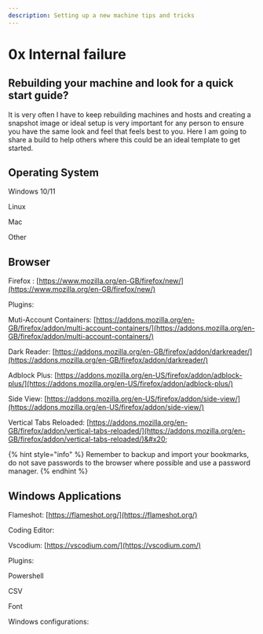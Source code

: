 ```yaml
---
description: Setting up a new machine tips and tricks
---
```


# 0x Internal failure

## Rebuilding your machine and look for a quick start guide?

It is very often I have to keep rebuilding machines and hosts and creating a snapshot image or ideal setup is very important for any person to ensure you have the same look and feel that feels best to you. Here I am going to share a build to help others where this could be an ideal template to get started.



## Operating System

Windows 10/11

Linux

Mac

Other



## Browser

Firefox : [https://www.mozilla.org/en-GB/firefox/new/](https://www.mozilla.org/en-GB/firefox/new/)

Plugins:

Muti-Account Containers: [https://addons.mozilla.org/en-GB/firefox/addon/multi-account-containers/](https://addons.mozilla.org/en-GB/firefox/addon/multi-account-containers/)

Dark Reader: [https://addons.mozilla.org/en-GB/firefox/addon/darkreader/](https://addons.mozilla.org/en-GB/firefox/addon/darkreader/)

Adblock Plus: [https://addons.mozilla.org/en-US/firefox/addon/adblock-plus/](https://addons.mozilla.org/en-US/firefox/addon/adblock-plus/)

Side View: [https://addons.mozilla.org/en-US/firefox/addon/side-view/](https://addons.mozilla.org/en-US/firefox/addon/side-view/)

Vertical Tabs Reloaded: [https://addons.mozilla.org/en-GB/firefox/addon/vertical-tabs-reloaded/](https://addons.mozilla.org/en-GB/firefox/addon/vertical-tabs-reloaded/)&#x20;

{% hint style="info" %}
Remember to backup and import your bookmarks, do not save passwords to the browser where possible and use a password manager.
{% endhint %}



## Windows Applications

Flameshot: [https://flameshot.org/](https://flameshot.org/)

Coding Editor:&#x20;

Vscodium: [https://vscodium.com/](https://vscodium.com/)

Plugins:

Powershell

CSV



Font



Windows configurations:







